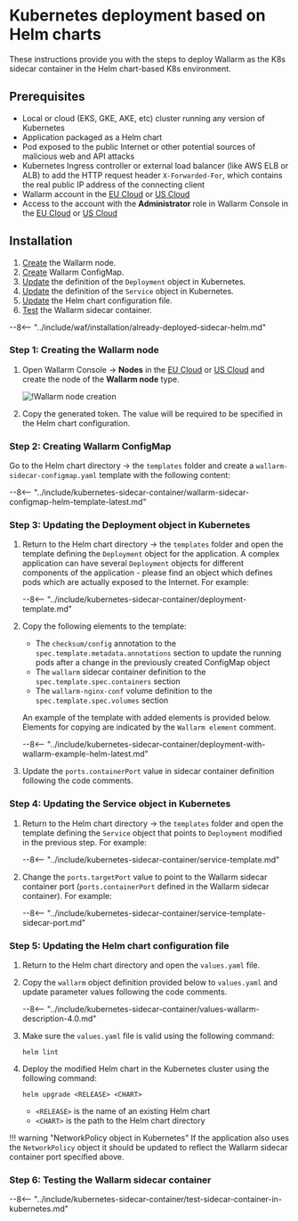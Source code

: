 [versioning-policy]:          ../../../updating-migrating/versioning-policy.md#version-list

# Kubernetes deployment based on Helm charts

These instructions provide you with the steps to deploy Wallarm as the K8s sidecar container in the Helm chart-based K8s environment.

## Prerequisites

* Local or cloud (EKS, GKE, AKE, etc) cluster running any version of Kubernetes
* Application packaged as a Helm chart
* Pod exposed to the public Internet or other potential sources of malicious web and API attacks
* Kubernetes Ingress controller or external load balancer (like AWS ELB or ALB) to add the HTTP request header `X-Forwarded-For`, which contains the real public IP address of the connecting client
* Wallarm account in the [EU Cloud](https://my.wallarm.com/) or [US Cloud](https://us1.my.wallarm.com/)
* Access to the account with the **Administrator** role in Wallarm Console in the [EU Cloud](https://my.wallarm.com/) or [US Cloud](https://us1.my.wallarm.com/)

## Installation

1. [Create](#step-1-creating-the-wallarm-node) the Wallarm node.
1. [Create](#step-2-creating-wallarm-configmap) Wallarm ConfigMap.
1. [Update](#step-3-updating-the-deployment-object-in-kubernetes) the definition of the `Deployment` object in Kubernetes.
1. [Update](#step-4-updating-the-service-object-in-kubernetes) the definition of the `Service` object in Kubernetes.
1. [Update](#step-5-updating-the-helm-chart-configuration-file) the Helm chart configuration file.
1. [Test](#step-6-testing-the-wallarm-sidecar-container) the Wallarm sidecar container.

--8<-- "../include/waf/installation/already-deployed-sidecar-helm.md"

### Step 1: Creating the Wallarm node

1. Open Wallarm Console → **Nodes** in the [EU Cloud](https://my.wallarm.com/nodes) or [US Cloud](https://us1.my.wallarm.com/nodes) and create the node of the **Wallarm node** type.

    ![!Wallarm node creation](../../../images/user-guides/nodes/create-cloud-node.png)
1. Copy the generated token. The value will be required to be specified in the Helm chart configuration.

### Step 2: Creating Wallarm ConfigMap

Go to the Helm chart directory → the `templates` folder and create a `wallarm-sidecar-configmap.yaml` template with the following content:

--8<-- "../include/kubernetes-sidecar-container/wallarm-sidecar-configmap-helm-template-latest.md"

### Step 3: Updating the Deployment object in Kubernetes

1. Return to the Helm chart directory → the `templates` folder and open the template defining the `Deployment` object for the application. A complex application can have several `Deployment` objects for different components of the application - please find an object which defines pods which are actually exposed to the Internet. For example:

    --8<-- "../include/kubernetes-sidecar-container/deployment-template.md"

2. Copy the following elements to the template:

    * The `checksum/config` annotation to the `spec.template.metadata.annotations` section to update the running pods after a change in the previously created ConfigMap object
    * The `wallarm` sidecar container definition to the `spec.template.spec.containers` section
    * The `wallarm-nginx-conf` volume definition to the `spec.template.spec.volumes` section
    
    An example of the template with added elements is provided below. Elements for copying are indicated by the `Wallarm element` comment.

    --8<-- "../include/kubernetes-sidecar-container/deployment-with-wallarm-example-helm-latest.md"

3. Update the `ports.containerPort` value in sidecar container definition following the code comments.

### Step 4: Updating the Service object in Kubernetes

1. Return to the Helm chart directory → the `templates` folder and open the template defining the `Service` object that points to `Deployment` modified in the previous step. For example:

    --8<-- "../include/kubernetes-sidecar-container/service-template.md"

2. Change the `ports.targetPort` value to point to the Wallarm sidecar container port (`ports.containerPort` defined in the Wallarm sidecar container). For example:

    --8<-- "../include/kubernetes-sidecar-container/service-template-sidecar-port.md"

### Step 5: Updating the Helm chart configuration file

1. Return to the Helm chart directory and open the `values.yaml` file.

2. Copy the `wallarm` object definition provided below to `values.yaml` and update parameter values following the code comments.

    --8<-- "../include/kubernetes-sidecar-container/values-wallarm-description-4.0.md"

3. Make sure the `values.yaml` file is valid using the following command:

    ```
    helm lint
    ```

4. Deploy the modified Helm chart in the Kubernetes cluster using the following command:

    ```
    helm upgrade <RELEASE> <CHART>
    ```

    * `<RELEASE>` is the name of an existing Helm chart
    * `<CHART>` is the path to the Helm chart directory

!!! warning "NetworkPolicy object in Kubernetes"
    If the application also uses the `NetworkPolicy` object it should be updated to reflect the Wallarm sidecar container port specified above.

### Step 6: Testing the Wallarm sidecar container

--8<-- "../include/kubernetes-sidecar-container/test-sidecar-container-in-kubernetes.md"
